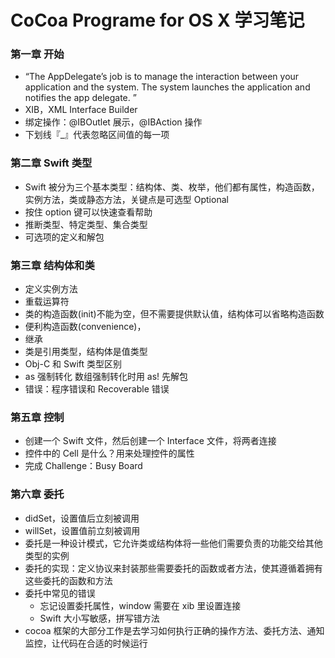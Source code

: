 # CoCoa Programe for OS X 学习笔记
### 第一章 开始
- “The AppDelegate’s job is to manage the interaction between your application and the system. The system launches the application and notifies the app delegate. ”
- XIB，XML Interface Builder
- 绑定操作：@IBOutlet 展示，@IBAction 操作
- 下划线『\_』代表忽略区间值的每一项

### 第二章 Swift 类型
- Swift 被分为三个基本类型：结构体、类、枚举，他们都有属性，构造函数，实例方法，类或静态方法，关键点是可选型 Optional
- 按住 option 键可以快速查看帮助
- 推断类型、特定类型、集合类型
- 可选项的定义和解包

### 第三章 结构体和类

- 定义实例方法
- 重载运算符
- 类的构造函数(init)不能为空，但不需要提供默认值，结构体可以省略构造函数
- 便利构造函数(convenience)，
- 继承
- 类是引用类型，结构体是值类型
- Obj-C 和 Swift 类型区别
- as 强制转化 数组强制转化时用 as! 先解包
- 错误：程序错误和 Recoverable 错误

### 第五章 控制

- 创建一个 Swift 文件，然后创建一个 Interface 文件，将两者连接
- 控件中的 Cell 是什么？用来处理控件的属性
- 完成 Challenge：Busy Board

### 第六章 委托

- didSet，设置值后立刻被调用
- willSet，设置值前立刻被调用
- 委托是一种设计模式，它允许类或结构体将一些他们需要负责的功能交给其他类型的实例
- 委托的实现：定义协议来封装那些需要委托的函数或者方法，使其遵循着拥有这些委托的函数和方法
- 委托中常见的错误
    - 忘记设置委托属性，window 需要在 xib 里设置连接
    - Swift 大小写敏感，拼写错方法
- cocoa 框架的大部分工作是去学习如何执行正确的操作方法、委托方法、通知监控，让代码在合适的时候运行
